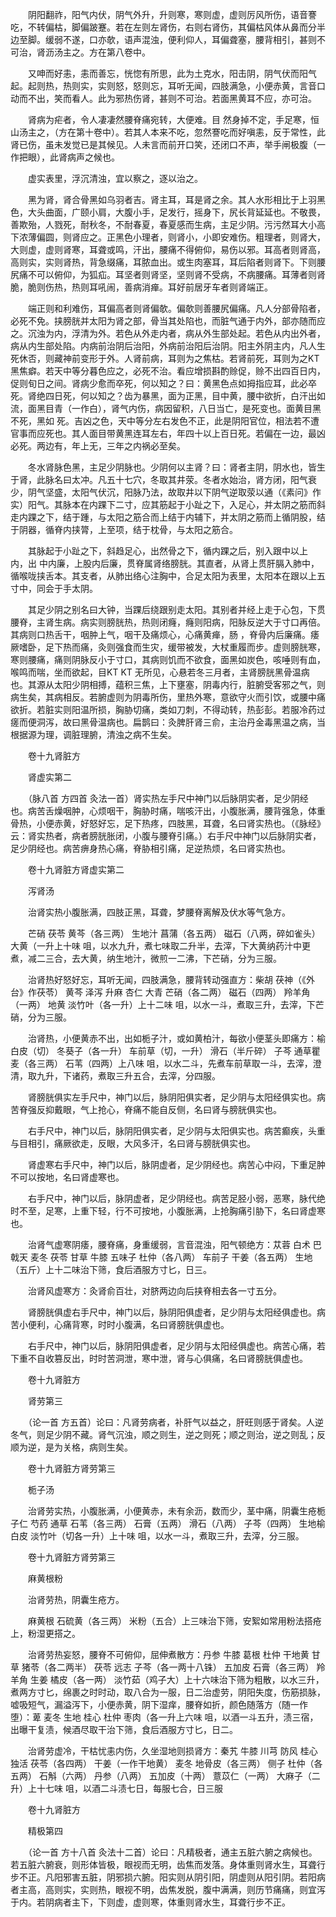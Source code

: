 <!-- { "loadSidebar": true } -->
　　阴阳翻祚，阳气内伏，阴气外升，升则寒，寒则虚，虚则厉风所伤，语音謇吃，不转偏枯，脚偏跛蹇。若在左则左肾伤，右则右肾伤，其偏枯风体从鼻而分半边至脚。缓弱不遂，口亦欹，语声混浊，便利仰人，耳偏聋塞，腰背相引，甚则不可治，肾沥汤主之。方在第八卷中。

　　又呻而好恚，恚而善忘，恍惚有所思，此为土克水，阳击阴，阴气伏而阳气起。起则热，热则实，实则怒，怒则忘，耳听无闻，四肢满急，小便赤黄，言音口动而不出，笑而看人。此为邪热伤肾，甚则不可治。若面黑黄耳不应，亦可治。

　　肾病为疟者，令人凄凄然腰脊痛宛转，大便难。目 然身掉不定，手足寒，恒山汤主之，（方在第十卷中）。若其人本来不吃，忽然謇吃而好嗔恚，反于常性，此肾已伤，虽未发觉已是其候见。人未言而前开口笑，还闭口不声，举手闸极腹（一作把眼），此肾病声之候也。

　　虚实表里，浮沉清浊，宜以察之，逐以治之。

　　黑为肾，肾合骨黑如乌羽者吉。肾主耳，耳是肾之余。其人水形相比于上羽黑色，大头曲面，广颐小肩，大腹小手，足发行，摇身下，尻长背延延也。不敬畏，善欺殆，人戮死，耐秋冬，不耐春夏，春夏感而生病，主足少阴。污污然耳大小高下浓薄偏圆，则肾应之。正黑色小理者，则肾小，小即安难伤。粗理者，则肾大，大则虚，虚则肾寒，耳聋或鸣，汗出，腰痛不得俯仰，易伤以邪。耳高者则肾高，高则实，实则肾热，背急缀痛，耳脓血出。或生肉塞耳，耳后陷者则肾下。下则腰尻痛不可以俯仰，为狐疝。耳坚者则肾坚，坚则肾不受病，不病腰痛。耳薄者则肾脆，脆则伤热，热则耳吼闹，善病消瘅。耳好前居牙车者则肾端正。

　　端正则和利难伤，耳偏高者则肾偏欹。偏欹则善腰尻偏痛。凡人分部骨陷者，必死不免。挟膀胱并太阳为肾之部，骨当其处陷也，而脏气通于内外，部亦随而应之。沉浊为内，浮清为外。若色从外走内者，病从外生部处起。若色从内出外者，病从内生部处陷。内病前治阴后治阳，外病前治阳后治阴。阳主外阴主内，凡人生死休否，则藏神前变形于外。人肾前病，耳则为之焦枯。若肾前死，耳则为之KT 黑焦癖。若天中等分暮色应之，必死不治。看应增损斟酌赊促，赊不出四百日内，促则旬日之间。肾病少愈而卒死，何以知之？曰：黄黑色点如拇指应耳，此必卒死。肾绝四日死，何以知之？齿为暴黑，面为正黑，目中黄，腰中欲折，白汗出如流，面黑目青（一作白），肾气内伤，病因留积，八日当亡，是死变也。面黄目黑不死，黑如 死。吉凶之色，天中等分左右发色不正，此是阴阳官位，相法若不遭官事而应死也。其人面目带黄黑连耳左右，年四十以上百日死。若偏在一边，最凶必死。两边有，年上无，三年之内祸必至矣。

　　冬水肾脉色黑，主足少阴脉也。少阴何以主肾？曰：肾者主阴，阴水也，皆生于肾，此脉名曰太冲。凡五十七穴，冬取其井荥。冬者水始治，肾方闭，阳气衰少，阴气坚盛，太阳气伏沉，阳脉乃法，故取井以下阴气逆取荥以通（《素问》作实）阳气。其脉本在内踝下二寸，应其筋起于小趾之下，入足心，并太阴之筋而斜走内踝之下，结于踵，与太阳之筋合而上结于内辅下，并太阴之筋而上循阴股，结于阴器，循脊内挟膂，上至项，结于枕骨，与太阳之筋合。

　　其脉起于小趾之下，斜趋足心，出然骨之下，循内踝之后，别入跟中以上 内，出 中内廉，上股内后廉，贯脊属肾络膀胱。其直者，从肾上贯肝膈入肺中，循喉咙挟舌本。其支者，从肺出络心注胸中，合足太阳为表里，太阳本在跟以上五寸中，同会于手太阴。

　　其足少阴之别名曰大钟，当踝后绕跟别走太阳。其别者并经上走于心包，下贯腰脊，主肾生病。病实则膀胱热，热则闭癃，癃则阳病，阳脉反逆大于寸口再倍。其病则口热舌干，咽肿上气，咽干及痛烦心，心痛黄瘅，肠 ，脊骨内后廉痛。痿厥嗜卧，足下热而痛，灸则强食而生灾，缓带被发，大杖重履而步。虚则膀胱寒，寒则腰痛，痛则阴脉反小于寸口，其病则饥而不欲食，面黑如炭色，咳唾则有血，喉鸣而喘，坐而欲起，目KT KT 无所见，心悬若冬三月者，主肾膀胱黑骨温病也。其源从太阳少阴相搏，蕴积三焦，上下壅塞，阴毒内行，脏腑受客邪之气，则病生矣，其病相反。若腑虚则为阴毒所伤，里热外寒，意欲守火而引饮，或腰中痛欲折。若脏实则阳温所损，胸胁切痛，类如刀刺，不得动转，热彭彭。若服冷药过瘥而便洞泻，故曰黑骨温病也。扁鹊曰：灸脾肝肾三俞，主治丹金毒黑温之病，当根据源为理，调脏理腑，清浊之病不生矣。

　　卷十九肾脏方

　　肾虚实第二

　　（脉八首 方四首 灸法一首）肾实热左手尺中神门以后脉阴实者，足少阴经也。病苦舌燥咽肿，心烦咽干，胸胁时痛，喘咳汗出，小腹胀满，腰背强急，体重骨热，小便赤黄，好怒好忘，足下热疼，四肢黑，耳聋，名曰肾实热也。（《脉经》云：肾实热者，病者膀胱胀闭，小腹与腰脊引痛。）右手尺中神门以后脉阴实者，足少阴经也。病苦痹身热心痛，脊胁相引痛，足逆热烦，名曰肾实热也。

　　卷十九肾脏方肾虚实第二

　　泻肾汤

　　治肾实热小腹胀满，四肢正黑，耳聋，梦腰脊离解及伏水等气急方。

　　芒硝 茯苓 黄芩（各三两） 生地汁 菖蒲（各五两） 磁石（八两，碎如雀头） 大黄（一升上十味 咀，以水九升，煮七味取二升半，去滓，下大黄纳药汁中更煮，减二三合，去大黄，纳生地汁，微煎一二沸，下芒硝，分为三服。

　　治肾热好怒好忘，耳听无闻，四肢满急，腰背转动强直方：柴胡 茯神（《外台》作茯苓） 黄芩 泽泻 升麻 杏仁 大青 芒硝（各二两） 磁石（四两） 羚羊角（一两） 地黄 淡竹叶（各一升）上十二味 咀，以水一斗，煮取三升，去滓，下芒硝，分为三服。

　　治肾热，小便黄赤不出，出如栀子汁，或如黄柏汁，每欲小便茎头即痛方：榆白皮（切） 冬葵子（各一升） 车前草（切，一升） 滑石（半斤碎） 子芩 通草瞿麦（各三两） 石苇（四两）上八味 咀，以水二斗，先煮车前草取一斗，去滓，澄清，取九升，下诸药，煮取三升五合，去滓，分四服。

　　肾膀胱俱实左手尺中，神门以后，脉阴阳俱实者，足少阴与太阳经俱实也。病苦脊强反抑戴眼，气上抢心，脊痛不能自反侧，名曰肾与膀胱俱实也。

　　右手尺中，神门以后，脉阴阳俱实者，足少阴与太阳俱实也。病苦癫疾，头重与目相引，痛厥欲走，反眼，大风多汗，名曰肾与膀胱俱实也。

　　肾虚寒右手尺中，神门以后，脉阴虚者，足少阴经也。病苦心中闷，下重足肿不可以按地，名曰肾虚寒也。

　　右手尺中，神门以后，脉阴虚者，足少阴经也。病苦足胫小弱，恶寒，脉代绝时不至，足寒，上重下轻，行不可按地，小腹胀满，上抢胸痛引胁下，名曰肾虚寒也。

　　治肾气虚寒阴痿，腰脊痛，身重缓弱，言音混浊，阳气顿绝方：苁蓉 白术 巴戟天 麦冬 茯苓 甘草 牛膝 五味子 杜仲（各八两） 车前子 干姜（各五两） 生地（五斤）上十二味治下筛，食后酒服方寸匕，日三。

　　治肾风虚寒方：灸肾俞百壮，对脐两边向后挟脊相去各一寸五分。

　　肾膀胱俱虚右手尺中，神门以后，脉阴阳俱虚者，足少阴与太阳经俱虚也。病苦小便利，心痛背寒，时时小腹满，名曰肾膀胱俱虚也。

　　右手尺中，神门以后，脉阴阳俱虚者，足少阴与太阳经俱虚也。病苦心痛，若下重不自收篡反出，时时苦洞泄，寒中泄，肾与心俱痛，名曰肾膀胱俱虚也。

　　卷十九肾脏方

　　肾劳第三

　　（论一首 方五首）论曰：凡肾劳病者，补肝气以益之，肝旺则感于肾矣。人逆冬气，则足少阴不藏。肾气沉浊，顺之则生，逆之则死；顺之则治，逆之则乱；反顺为逆，是为关格，病则生矣。

　　卷十九肾脏方肾劳第三

　　栀子汤

　　治肾劳实热，小腹胀满，小便黄赤，未有余沥，数而少，茎中痛，阴囊生疮栀子仁 芍药 通草 石苇（各三两） 石膏（五两） 滑石（八两） 子芩（四两） 生地榆白皮 淡竹叶（切各一升）上十味 咀，以水一斗，煮取三升，去滓，分三服。

　　卷十九肾脏方肾劳第三

　　麻黄根粉

　　治肾劳热，阴囊生疮方。

　　麻黄根 石硫黄（各三两） 米粉（五合）上三味治下筛，安絮如常用粉法搭疮上，粉湿更搭之。

　　治肾劳热妄怒，腰脊不可俯仰，屈伸煮散方：丹参 牛膝 葛根 杜仲 干地黄 甘草 猪苓（各二两半） 茯苓 远志 子芩（各一两十八铢） 五加皮 石膏（各三两） 羚羊角 生姜 橘皮（各一两） 淡竹茹（鸡子大）上十六味治下筛为粗散，以水三升，煮两方寸匕，绵裹之时时动，取八合为一服，日二治虚劳，阴阳失度，伤筋损脉，嘘吸短气，漏溢泻下，小便赤黄，阴下湿痒，腰脊如折，颜色随落方（随一作堕）：萆 麦冬 生地 桂心 杜仲 枣肉（各一升上六味 咀，以酒一斗五升，渍三宿，出曝干复渍，候酒尽取干治下筛，食后酒服方寸匕，日二。

　　治肾劳虚冷，干枯忧恚内伤，久坐湿地则损肾方：秦艽 牛膝 川芎 防风 桂心 独活 茯苓（各四两） 干姜（一作干地黄） 麦冬 地骨皮（各三两） 侧子 杜仲（各五两） 石斛（六两） 丹参（八两） 五加皮（十两） 薏苡仁（一两） 大麻子（二升）上十七味 咀，以酒二斗渍七日，每服七合，日三服

　　卷十九肾脏方

　　精极第四

　　（论一首 方十八首 灸法十二首）论曰：凡精极者，通主五脏六腑之病候也。若五脏六腑衰，则形体皆极，眼视而无明，齿焦而发落。身体重则肾水生，耳聋行步不正。凡阳邪害五脏，阴邪损六腑。阳实则从阴引阳，阴虚则从阳引阴。若阳病者主高，高则实，实则热，眼视不明，齿焦发脱，腹中满满，则历节痛痛，则宜泻于内。若阴病者主下，下则虚，虚则寒，体重则肾水生，耳聋行步不正。

